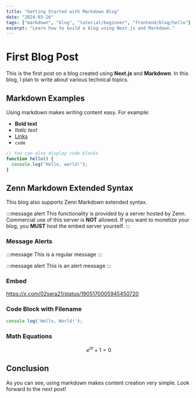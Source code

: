 ```yaml
---
title: "Getting Started with Markdown Blog"
date: "2024-03-26"
tags: ["markdown", "blog", "tutorial/beginner", "frontend/blog/hello"]
excerpt: "Learn how to build a blog using Next.js and Markdown."
---
```


# First Blog Post

This is the first post on a blog created using **Next.js** and **Markdown**. In this blog, I plan to write about various technical topics.

## Markdown Examples

Using markdown makes writing content easy. For example:

- **Bold text**
- *Italic text*
- [Links](https://nextjs.org/)
- `code`

```javascript
// You can also display code blocks
function hello() {
  console.log("Hello, world!");
}
```

## Zenn Markdown Extended Syntax

This blog also supports Zenn Markdown extended syntax.

:::message alert
This functionality is provided by a server hosted by Zenn. Commercial use of this server is **NOT** allowed.
If you want to monetize your blog, you **MUST** host the embed server yourself.
:::

### Message Alerts

:::message
This is a regular message
:::

:::message alert
This is an alert message
:::

### Embed

https://x.com/02sera21/status/1905170005945450720

### Code Block with Filename

```js:example.js
console.log('Hello, World!');
```

### Math Equations

$$
e^{i\pi} + 1 = 0
$$

## Conclusion

As you can see, using markdown makes content creation very simple. Look forward to the next post! 